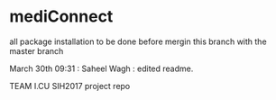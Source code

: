 # mediConnect
all package installation to be done before mergin this branch with the master branch

March 30th 09:31 :
 Saheel Wagh : edited readme.

TEAM I.CU SIH2017 project repo
